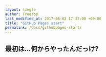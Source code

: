 ```yaml
---
layout: single
author: Treetop
last_modified_at: 2017-08-02 17:35:00 +09:00
title: "GitHub Pages start"
permalink: /docs/githubpages-start/
---
```

## 最初は…何からやったんだっけ?
